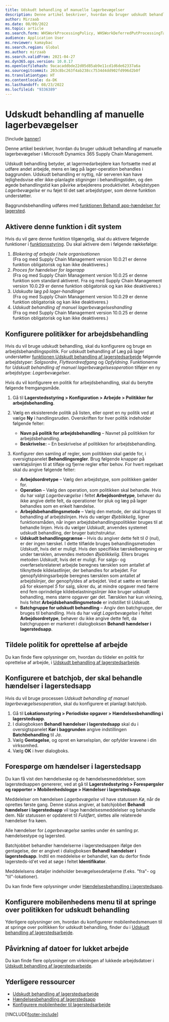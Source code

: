 ```yaml
---
title: Udskudt behandling af manuelle lagerbevægelser
description: Denne artikel beskriver, hvordan du bruger udskudt behandling af manuelle lagerbevægelser i Microsoft Dynamics 365 Supply Chain Management.
author: Mirzaab
ms.date: 08/09/2022
ms.topic: article
ms.search.form: WHSWorkProcessingPolicy, WHSWorkDeferredPutProcessingTask
audience: Application User
ms.reviewer: kamaybac
ms.search.region: Global
ms.author: mirzaab
ms.search.validFrom: 2021-04-27
ms.dyn365.ops.version: 10.0.17
ms.openlocfilehash: 9acacaddbde22d05d85ab9e11cd1d6de62337a6a
ms.sourcegitcommit: 203c8bc263f4ab238cc7534d4dd902fd996d2b0f
ms.translationtype: HT
ms.contentlocale: da-DK
ms.lasthandoff: 08/23/2022
ms.locfileid: "9336389"
---
```

# <a name="deferred-processing-of-manual-inventory-movement"></a>Udskudt behandling af manuelle lagerbevægelser

[!include [banner](../includes/banner.md)]

Denne artikel beskriver, hvordan du bruger udskudt behandling af manuelle lagerbevægelser i Microsoft Dynamics 365 Supply Chain Management.

Udskudt behandling betyder, at lagermedarbejdere kan fortsætte med at udføre andet arbejde, mens en læg på lager-operation behandles i baggrunden. Udskudt behandling er nyttig, når serveren kan have lejlighedsvise eller ikke-planlagte stigninger i behandlingstiden, og den øgede behandlingstid kan påvirke arbejderens produktivitet. Arbejdstypen *Lagerbevægelse* er nu føjet til det sæt arbejdstyper, som denne funktion understøtter.

Baggrundsbehandling udføres med [funktionen Behandl app-hændelser for lagersted](warehouse-app-events.md).

## <a name="turn-on-this-feature-for-your-system"></a>Aktivere denne funktion i dit system

Hvis du vil gøre denne funktion tilgængelig, skal du aktivere følgende funktioner i [funktionsstyring](../../fin-ops-core/fin-ops/get-started/feature-management/feature-management-overview.md). Du skal aktivere dem i følgende rækkefølge:

1. *Blokering af arbejde i hele organisationen*<br>(Fra og med Supply Chain Management version 10.0.21 er denne funktion obligatorisk og kan ikke deaktiveres.)
1. *Proces for hændelser for lagerapp*<br>(Fra og med Supply Chain Management version 10.0.25 er denne funktion som standard aktiveret. Fra og med Supply Chain Management version 10.0.29 er denne funktion obligatorisk og kan ikke deaktiveres.)
1. *Udskudte læg på lager-handlinger*<br>(Fra og med Supply Chain Management version 10.0.29 er denne funktion obligatorisk og kan ikke deaktiveres.)
1. *Udskudt behandling af manuel lagerbevægelseshandling*<br>(Fra og med Supply Chain Management version 10.0.25 er denne funktion obligatorisk og kan ikke deaktiveres.)

## <a name="configure-the-work-processing-policies"></a>Konfigurere politikker for arbejdsbehandling

Hvis du vil bruge udskudt behandling, skal du konfigurere og bruge en arbejdsbehandlingspolitik. For udskudt behandling af Læg på lager understøtter [funktionen Udskudt behandling af lagerstedsarbejde](deferred-put.md) følgende arbejdstyper: *Salgsordre*, *Flytteordreafgang* og *Opfyldning*. Funktionerne for *Udskudt behandling af manuel lagerbevægelsesoperation* tilføjer en ny arbejdstype: *Lagerbevægelser*.

Hvis du vil konfigurere en politik for arbejdsbehandling, skal du benytte følgende fremgangsmåde.

1. Gå til **Lagerstedsstyring \> Konfiguration \> Arbejde \> Politikker for arbejdsbehandling**.
1. Vælg en eksisterende politik på listen, eller opret en ny politik ved at vælge **Ny** i handlingsruden. Overskriften for hver politik indeholder følgende felter:

    - **Navn på politik for arbejdsbehandling** – Navnet på politikken for arbejdsbehandling.
    - **Beskrivelse:** – En beskrivelse af politikken for arbejdsbehandling.

1. Konfigurer den samling af regler, som politikken skal gælde for, i oversigtspanelet **Behandlingsregler**. Brug følgende knapper på værktøjslinjen til at tilføje og fjerne regler efter behov. For hvert regelsæt skal du angive følgende felter:

    - **Arbejdsordretype** – Vælg den arbejdstype, som politikken gælder for.
    - **Operation** – Vælg den operation, som politikken skal behandle. Hvis du har valgt *Lagerbevægelse* i feltet **Arbejdsordretype**, behøver du ikke angive dette felt, da operationer for pluk og læg på lager behandles som en enkelt hændelse.
    - **Arbejdsbehandlingsmetode** – Vælg den metode, der skal bruges til behandling af arbejdslinjen. Hvis du vælger *Øjeblikkelig*, ligner funktionsmåden, når ingen arbejdsbehandlingspolitikker bruges til at behandle linjen. Hvis du vælger *Udskudt*, anvendes systemet udskudt behandling, der bruger batchstruktur.
    - **Udskudt behandlingsgrænse** – Hvis du angiver dette felt til *0* (nul), er der ingen tærskel. I dette tilfælde bruges behandlingsmetoden *Udskudt*, hvis det er muligt. Hvis den specifikke tærskelberegning er under tærsklen, anvendes metoden *Øjeblikkelig*. Ellers bruges metoden *Udskudt*, hvis det er muligt. For salgs- og overførselsrelateret arbejde beregnes tærsklen som antallet af tilknyttede kildelastlinjer, der behandles for arbejdet. For genopfyldningsarbejde beregnes tærsklen som antallet af arbejdslinjer, der genopfyldes af arbejdet. Ved at sætte en tærskel på for eksempel *5* for salg, sikrer du, at mindre opgaver med færre end fem oprindelige kildebelastningslinjer ikke bruger udskudt behandling, mens større opgaver gør det. Tærsklen har kun virkning, hvis feltet **Arbejdsbehandlingsmetode** er indstillet til *Udskudt*.
    - **Batchgruppe for udskudt behandling** – Angiv den batchgruppe, der bruges til behandling. Hvis du har valgt *Lagerbevægelse* i feltet **Arbejdsordretype**, behøver du ikke angive dette felt, da batchgruppen er markeret i dialogboksen **Behandl hændelser i lagerstedsapp**.

## <a name="assign-the-work-creation-policy"></a>Tildele politik for oprettelse af arbejde

Du kan finde flere oplysninger om, hvordan du tildeler en politik for oprettelse af arbejde, i [Udskudt behandling af lagerstedsarbejde](deferred-put.md).

## <a name="set-up-a-batch-job-to-process-warehouse-app-events"></a>Konfigurere et batchjob, der skal behandle hændelser i lagerstedsapp

Hvis du vil bruge processen *Udskudt behandling af manuel lagerbevægelsesoperation*, skal du konfigurere et planlagt batchjob.

1. Gå til **Lokationsstyring \> Periodiske opgaver \> Hændelsesbehandling i lagerstedsapp**.
1. I dialogboksen **Behandl hændelser i lagerstedsapp** skal du i oversigtspanelet **Kør i baggrunden** angive indstillingen **Batchbehandling** til *Ja*.
1. Vælg **Gentagelse**, og opret en kørselsplan, der opfylder kravene i din virksomhed.
1. Vælg **OK** i hver dialogboks.

## <a name="inquire-about-the-warehouse-app-events"></a>Forespørge om hændelser i lagerstedsapp

Du kan få vist den hændelseskø og de hændelsesmeddelelser, som lagerstedsappen genererer, ved at gå til **Lagerstedsstyring \> Forespørgsler og rapporter \> Mobilenhedslogge \> Hændelser i lagerstedsapp**.

Meddelelser om hændelsen *Lagerbevægelse* vil have statussen *Kø*, når de oprettes første gang. Denne status angiver, at batchjobbet **Behandl hændelser i lagerstedsapp** vil tage hændelsesmeddelelser og behandle dem. Når statussen er opdateret til *Fuldført*, slettes alle relaterede hændelser fra køen.

Alle hændelser for *Lagerbevægelse* samles under én samling pr. hændelsestype og lagersted.

Batchjobbet behandler hændelserne i lagerstedsappen ifølge den gentagelse, der er angivet i dialogboksen **Behandl hændelser i lagerstedsapp**. Indtil en meddelelse er behandlet, kan du derfor finde lagersteds-id'et ved at søge i feltet **Identifikator**.

Meddelelsens detaljer indeholder bevægelsesdetaljerne (f.eks. "fra"- og "til"-lokationer).

Du kan finde flere oplysninger under [Hændelsesbehandling i lagerstedsapp](warehouse-app-events.md).

## <a name="configure-the-mobile-device-menu-to-skip-the-deferred-processing-policy"></a>Konfigurere mobilenhedens menu til at springe over politikken for udskudt behandling

Yderligere oplysninger om, hvordan du konfigurerer mobilenhedsmenuen til at springe over politikken for udskudt behandling, finder du i [Udskudt behandling af lagerstedsarbejde](deferred-put.md).

## <a name="impact-on-closed-work-dates"></a>Påvirkning af datoer for lukket arbejde

Du kan finde flere oplysninger om virkningen af lukkede arbejdsdatoer i [Udskudt behandling af lagerstedsarbejde](deferred-put.md).

## <a name="additional-resources"></a>Yderligere ressourcer

- [Udskudt behandling af lagerstedsarbejde](deferred-put.md)
- [Hændelsesbehandling af lagerstedsapp](warehouse-app-events.md)
- [Konfigurere mobilenheder til lagerstedsarbejde](configure-mobile-devices-warehouse.md)

[!INCLUDE[footer-include](../../includes/footer-banner.md)]
